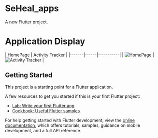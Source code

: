 # SeHeal_apps

A new Flutter project.

# Application Display
| HomePage  | Activity Tracker | 
|-------|------|-----------|
| ![HomePage](https://github.com/Fadhelikhsan/seheal_apps/assets/155938694/6c999c14-9f21-4878-8bda-29c1534593bb)
  | ![Activity Tracker](https://github.com/Fadhelikhsan/seheal_apps/assets/155938694/07a34c96-886e-401e-9069-6445f6bb51a0)
   |

## Getting Started

This project is a starting point for a Flutter application.

A few resources to get you started if this is your first Flutter project:

- [Lab: Write your first Flutter app](https://docs.flutter.dev/get-started/codelab)
- [Cookbook: Useful Flutter samples](https://docs.flutter.dev/cookbook)

For help getting started with Flutter development, view the
[online documentation](https://docs.flutter.dev/), which offers tutorials,
samples, guidance on mobile development, and a full API reference.
